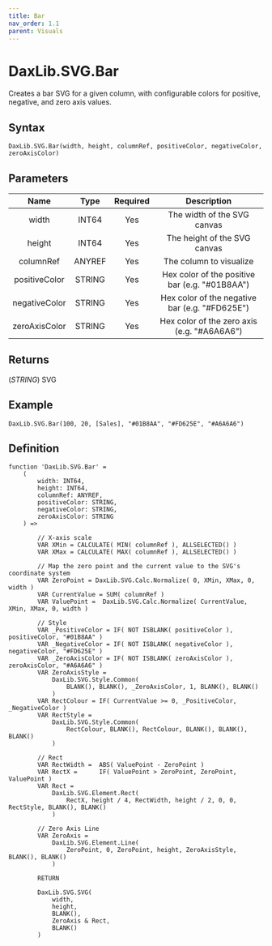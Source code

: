 ```yaml
---
title: Bar
nav_order: 1.1
parent: Visuals
---
```


# DaxLib.SVG.Bar

Creates a bar SVG for a given column, with configurable colors for positive, negative, and zero axis values.

## Syntax

```dax
DaxLib.SVG.Bar(width, height, columnRef, positiveColor, negativeColor, zeroAxisColor)
```

## Parameters

| Name          | Type   | Required | Description                                      |
|:---:|:---:|:---:|:---:|
| width         | INT64  | Yes      | The width of the SVG canvas                      |
| height        | INT64  | Yes      | The height of the SVG canvas                     |
| columnRef     | ANYREF | Yes      | The column to visualize                          |
| positiveColor | STRING | Yes      | Hex color of the positive bar (e.g. "#01B8AA") |
| negativeColor | STRING | Yes      | Hex color of the negative bar (e.g. "#FD625E") |
| zeroAxisColor | STRING | Yes      | Hex color of the zero axis (e.g. "#A6A6A6")    |

## Returns

(*STRING*) SVG

## Example

```dax
DaxLib.SVG.Bar(100, 20, [Sales], "#01B8AA", "#FD625E", "#A6A6A6")
```

## Definition

```dax
function 'DaxLib.SVG.Bar' = 
    (
        width: INT64,
        height: INT64,
        columnRef: ANYREF,
        positiveColor: STRING,
        negativeColor: STRING,
        zeroAxisColor: STRING
    ) =>

        // X-axis scale
        VAR XMin = CALCULATE( MIN( columnRef ), ALLSELECTED() ) 
        VAR XMax = CALCULATE( MAX( columnRef ), ALLSELECTED() ) 

        // Map the zero point and the current value to the SVG's coordinate system
        VAR ZeroPoint = DaxLib.SVG.Calc.Normalize( 0, XMin, XMax, 0, width )
        VAR CurrentValue = SUM( columnRef )
        VAR ValuePoint =  DaxLib.SVG.Calc.Normalize( CurrentValue, XMin, XMax, 0, width )

        // Style
        VAR _PositiveColor = IF( NOT ISBLANK( positiveColor ), positiveColor, "#01B8AA" )
        VAR _NegativeColor = IF( NOT ISBLANK( negativeColor ), negativeColor, "#FD625E" )
        VAR _ZeroAxisColor = IF( NOT ISBLANK( zeroAxisColor ), zeroAxisColor, "#A6A6A6" )
        VAR ZeroAxisStyle =
            DaxLib.SVG.Style.Common(
                BLANK(), BLANK(), _ZeroAxisColor, 1, BLANK(), BLANK()
            )
        VAR RectColour = IF( CurrentValue >= 0, _PositiveColor, _NegativeColor )
        VAR RectStyle =
            DaxLib.SVG.Style.Common(
                RectColour, BLANK(), RectColour, BLANK(), BLANK(), BLANK()
            )

        // Rect
        VAR RectWidth =  ABS( ValuePoint - ZeroPoint )
        VAR RectX =      IF( ValuePoint > ZeroPoint, ZeroPoint, ValuePoint )
        VAR Rect = 
            DaxLib.SVG.Element.Rect(
                RectX, height / 4, RectWidth, height / 2, 0, 0, RectStyle, BLANK(), BLANK()
            )

        // Zero Axis Line
        VAR ZeroAxis = 
            DaxLib.SVG.Element.Line(
                ZeroPoint, 0, ZeroPoint, height, ZeroAxisStyle, BLANK(), BLANK()
            )

        RETURN 

        DaxLib.SVG.SVG(
            width, 
            height, 
            BLANK(),
            ZeroAxis & Rect,
            BLANK()
        )
```